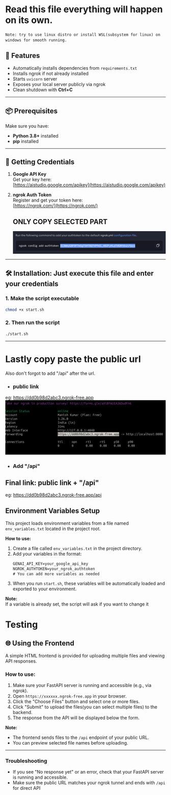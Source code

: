 # Read this file everything will happen on its own.

`Note: try to use linux distro or install WSL(subsystem for linux) on windows for smooth running.`

## 🚀 Features
- Automatically installs dependencies from `requirements.txt`
- Installs ngrok if not already installed
- Starts `uvicorn` server
- Exposes your local server publicly via ngrok
- Clean shutdown with **Ctrl+C**
---

## 📦 Prerequisites
Make sure you have:
- **Python 3.8+** installed
- **pip** installed

---


## 🔑 Getting Credentials
1. **Google API Key**  
   Get your key here:  
   [https://aistudio.google.com/apikey](https://aistudio.google.com/apikey)

2. **ngrok Auth Token**  
   Register and get your token here:  
   [https://ngrok.com/](https://ngrok.com/)

   ## ONLY COPY SELECTED PART
   ![ngrog screenshot](ngrok_ss.png)

---


## 🛠️ Installation: Just execute this file and enter your credentials

### 1. Make the script executable
```bash
chmod +x start.sh
```

### 2. Then run the script 
```bash
./start.sh
```


---

# Lastly copy paste the public url
Also don't forgot to add "/api" after the url.

- ### public link

eg: https://dd0b98d2abc3.ngrok-free.app
![public link](final_public_link.png)

- ### Add "/api"

## Final link: public link + "/api"

eg:  https://dd0b98d2abc3.ngrok-free.app/api

## Environment Variables Setup

This project loads environment variables from a file named `env_variables.txt` located in the project root.

**How to use:**

1. Create a file called `env_variables.txt` in the project directory.
2. Add your variables in the format:
   ```
   GENAI_API_KEY=your_google_api_key
   NGROK_AUTHTOKEN=your_ngrok_authtoken
   # You can add more variables as needed
   ```
3. When you run `start.sh`, these variables will be automatically loaded and exported to your environment.

**Note:**  
If a variable is already set, the script will ask if you want to change it


# Testing
## 🌐 Using the Frontend

A simple HTML frontend is provided for uploading multiple files and viewing API responses.

### How to use:

1. Make sure your FastAPI server is running and accessible (e.g., via ngrok).
2. Open `https://xxxxxx.ngrok-free.app` in your browser.
3. Click the "Choose Files" button and select one or more files.
4. Click "Submit" to upload the files(you can select multiple files) to the backend.
5. The response from the API will be displayed below the form.

**Note:**  
- The frontend sends files to the `/api` endpoint of your public URL.
- You can preview selected file names before uploading.

---

### Troubleshooting

- If you see "No response yet" or an error, check that your FastAPI server is running and accessible.
- Make sure the public URL matches your ngrok tunnel and ends with `/api` for direct API


